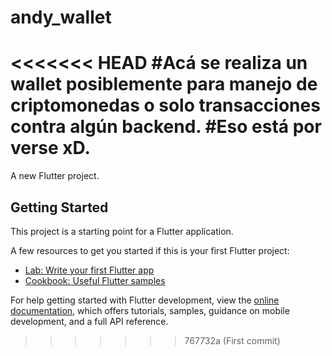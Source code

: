 # andy_wallet
<<<<<<< HEAD
#Acá se realiza un wallet posiblemente para manejo de criptomonedas o solo transacciones contra algún backend.
#Eso está por verse xD.
=======

A new Flutter project.

## Getting Started

This project is a starting point for a Flutter application.

A few resources to get you started if this is your first Flutter project:

- [Lab: Write your first Flutter app](https://docs.flutter.dev/get-started/codelab)
- [Cookbook: Useful Flutter samples](https://docs.flutter.dev/cookbook)

For help getting started with Flutter development, view the
[online documentation](https://docs.flutter.dev/), which offers tutorials,
samples, guidance on mobile development, and a full API reference.
>>>>>>> 767732a (First commit)
